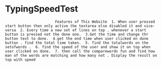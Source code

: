 # TypingSpeedTest
                           Features of This Website  1. When user pressed start button then only active the textarea else disabled it and vice-versa  2. Every time a new set of lines on top . whenever a start button is pressed not the done one.  3.Get the time and change thr button text to done.  4.get the end time when user clicked on done button . find the total time taken.  5. find the totalwords on the setofwords .  6. find the speed of the user and show it on top when user clicked on done.  7. then call the comparewords fun and find how man of the words are matching and how many not . Display the result on top with speed
